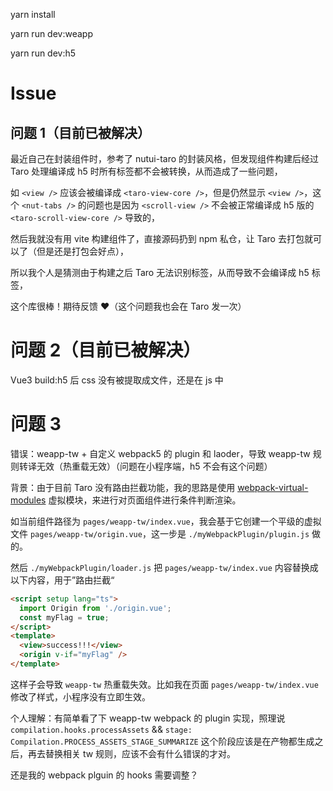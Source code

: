 yarn install

yarn run dev:weapp

yarn run dev:h5

# Issue

## 问题 1（目前已被解决）

最近自己在封装组件时，参考了 nutui-taro 的封装风格，但发现组件构建后经过 Taro 处理编译成 h5 时所有标签都不会被转换，从而造成了一些问题，

如 `<view />` 应该会被编译成 `<taro-view-core />`，但是仍然显示 `<view />`，这个 `<nut-tabs />` 的问题也是因为 `<scroll-view />` 不会被正常编译成 h5 版的 `<taro-scroll-view-core />` 导致的，

然后我就没有用 vite 构建组件了，直接源码扔到 npm 私仓，让 Taro 去打包就可以了（但是还是打包会好点），

所以我个人是猜测由于构建之后 Taro 无法识别标签，从而导致不会编译成 h5 标签，

这个库很棒！期待反馈 ❤️（这个问题我也会在 Taro 发一次）

# 问题 2（目前已被解决）

Vue3 build:h5 后 css 没有被提取成文件，还是在 js 中

# 问题 3

错误：weapp-tw + 自定义 webpack5 的 plugin 和 laoder，导致 weapp-tw 规则转译无效（热重载无效）（问题在小程序端，h5 不会有这个问题）

背景：由于目前 Taro 没有路由拦截功能，我的思路是使用 [webpack-virtual-modules](https://github.com/sysgears/webpack-virtual-modules) 虚拟模块，来进行对页面组件进行条件判断渲染。

如当前组件路径为 `pages/weapp-tw/index.vue`，我会基于它创建一个平级的虚拟文件 `pages/weapp-tw/origin.vue`，这一步是 `./myWebpackPlugin/plugin.js` 做的。

然后 `./myWebpackPlugin/loader.js` 把 `pages/weapp-tw/index.vue` 内容替换成以下内容，用于”路由拦截“

```html
<script setup lang="ts">
  import Origin from './origin.vue';
  const myFlag = true;
</script>
<template>
  <view>success!!!</view>
  <origin v-if="myFlag" />
</template>
```

这样子会导致 `weapp-tw` 热重载失效。比如我在页面 `pages/weapp-tw/index.vue` 修改了样式，小程序没有立即生效。

个人理解：有简单看了下 weapp-tw webpack 的 plugin 实现，照理说 `compilation.hooks.processAssets` && `stage: Compilation.PROCESS_ASSETS_STAGE_SUMMARIZE` 这个阶段应该是在产物都生成之后，再去替换相关 tw 规则，应该不会有什么错误的才对。

还是我的 webpack plguin 的 hooks 需要调整？

